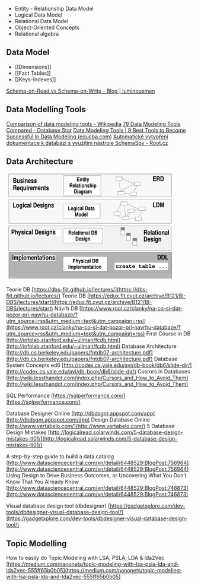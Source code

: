 
- Entity - Relationship Data Model
- Logical Data Model
- Relational Data Model
- Object-Oriented Concepts
- Relational algebra

## Data Model 

- [[Dimensions]]
- [[Fact Tables]]
- [[Keys-Indexes]]

[Schema-on-Read vs Schema-on-Write - Blog | luminousmen](https://luminousmen.com/post/schema-on-read-vs-schema-on-write)

## Data Modelling Tools

[Comparison of data modeling tools - Wikipedia](https://en.wikipedia.org/wiki/Comparison_of_data_modeling_tools)
[79 Data Modeling Tools Compared - Database Star](https://www.databasestar.com/data-modeling-tools/)
[Data Modeling Tools | 9 Best Tools to Become Successful In Data Modeling (educba.com)](https://www.educba.com/9-best-data-modeling-tools/)
[Automatické vytvoření dokumentace k databázi s využitím nástroje SchemaSpy - Root.cz](https://www.root.cz/clanky/automaticke-vytvoreni-dokumentace-k-databazi-s-vyuzitim-nastroje-schemaspy/?utm_source=rss&utm_medium=text&utm_campaign=rss)

## Data Architecture

![DataArchitecture](DataArchitecture.png)

Teorie DB [https://dbs-fiit.github.io/lectures/](https://dbs-fiit.github.io/lectures/)
Teorie DB [https://edux.fit.cvut.cz/archive/B121/BI-DBS/lectures/start](https://edux.fit.cvut.cz/archive/B121/BI-DBS/lectures/start)
Návrh DB [https://www.root.cz/clanky/na-co-si-dat-pozor-pri-navrhu-databaze/?utm_source=rss&utm_medium=text&utm_campaign=rss](https://www.root.cz/clanky/na-co-si-dat-pozor-pri-navrhu-databaze/?utm_source=rss&utm_medium=text&utm_campaign=rss)
First Course in DB [http://infolab.stanford.edu/~ullman/fcdb.html](http://infolab.stanford.edu/~ullman/fcdb.html)
Database Architecture [http://db.cs.berkeley.edu/papers/fntdb07-architecture.pdf](http://db.cs.berkeley.edu/papers/fntdb07-architecture.pdf)
Database System Concepts ed6 [http://codex.cs.yale.edu/avi/db-book/db6/slide-dir/](http://codex.cs.yale.edu/avi/db-book/db6/slide-dir/)
Cusrors in Databases [http://wiki.lessthandot.com/index.php/Cursors_and_How_to_Avoid_Them](http://wiki.lessthandot.com/index.php/Cursors_and_How_to_Avoid_Them)

SQL Performance [https://sqlperformance.com/](https://sqlperformance.com/)

Database Designer Online [http://dbdsgnr.appspot.com/app](http://dbdsgnr.appspot.com/app)
Design Database Online [http://www.vertabelo.com/](http://www.vertabelo.com/)
5 Database Design Mistakes [http://logicalread.solarwinds.com/5-database-design-mistakes-tl01/](http://logicalread.solarwinds.com/5-database-design-mistakes-tl01/)

A step-by-step guide to build a data catalog [http://www.datasciencecentral.com/xn/detail/6448529:BlogPost:756964](http://www.datasciencecentral.com/xn/detail/6448529:BlogPost:756964)
Using Design to Drive Business Outcomes, or Uncovering What You Don’t Know That You Already Know [http://www.datasciencecentral.com/xn/detail/6448529:BlogPost:746873](http://www.datasciencecentral.com/xn/detail/6448529:BlogPost:746873)
  
Visual database design tool (dbdesigner) [https://gadgetxplore.com/dev-tools/dbdesigner-visual-database-design-tool/](https://gadgetxplore.com/dev-tools/dbdesigner-visual-database-design-tool/)


## Topic Modelling

How to easily do Topic Modeling with LSA, PSLA, LDA & lda2Vec [https://medium.com/nanonets/topic-modeling-with-lsa-psla-lda-and-lda2vec-555ff65b0b05](https://medium.com/nanonets/topic-modeling-with-lsa-psla-lda-and-lda2vec-555ff65b0b05)